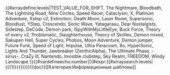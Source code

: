 {{#arraydefine:levels|TEST_VALUE_FOR_SHIFT,
The Nightmare,
Bloodbath,
The Lightning Road,
Nine Circles,
Speed Racer,
Cataclysm,
X,
Platinum Adventure,
Xstep v2,
Extinction,
Death Moon,
Laser Room,
Supersonic,
Bloodlust,
YStep,
Crescendo,
Sonic Wave,
Yatagarasu,
Dear Nostalgists,
Sidestep,
DeCode,
Demon park,
ISpyWithMyLittleEye,
Buck Force,
Theory of every v2,
Problematic,
Slaughterhouse,
Theory of Skrillex,
Demon mixed,
Sakupen Hell,
Super Cycles,
Phobos,
Moon Adventure,
Demon jumper,
Future Funk,
Speed of Light,
Impulse,
Ultra Paracosm,
8o,
HyperSonic,
Lights And Thunder,
Jawbreaker (ZenthicAlpha),
The Ultimate Phase,
-sirius-,
CraZy III,
Nantendo,
Invisible clubstep,
Sky Realm,
FREEDOM,
Windy Landscape
}}{{#vardefineecho:number|{{#expr:{{#arraysearch:levels|{{{1}}}}}}}}}<noinclude>{{doc}}[[Категория:Информационные шаблоны]]</noinclude>